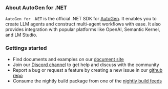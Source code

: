 ### About AutoGen for .NET
`AutoGen for .NET` is the official .NET SDK for [AutoGen](https://github.com/ag2labs/ag2). It enables you to create LLM agents and construct multi-agent workflows with ease. It also provides integration with popular platforms like OpenAI, Semantic Kernel, and LM Studio.

### Gettings started
- Find documents and examples on our [document site](https://autogenhub.github.io/autogen-for-net/) 
- Join our [Discord channel](https://discord.gg/pAbnFJrkgZ) to get help and discuss with the community
- Report a bug or request a feature by creating a new issue in our [github repo](https://github.com/ag2labs/ag2)
- Consume the nightly build package from one of the [nightly build feeds](https://autogenhub.github.io/autogen-for-net/articles/Installation.html#nighly-build)